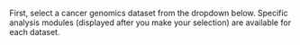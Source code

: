 First, select a cancer genomics dataset from the dropdown below.  Specific analysis modules (displayed after you make your selection) are available for each dataset.
